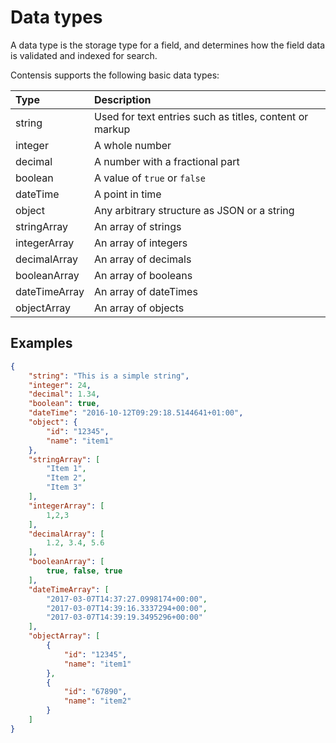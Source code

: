 # Data types

A data type is the storage type for a field, and determines how the field data is validated and indexed for search.

Contensis supports the following basic data types:

| Type | Description |
| :--- | :---------- |
| string | Used for text entries such as titles, content or markup |
| integer | A whole number |
| decimal | A number with a fractional part |
| boolean | A value of `true` or `false` |
| dateTime | A point in time |
| object | Any arbitrary structure as JSON or a string |
| stringArray | An array of strings |
| integerArray | An array of integers |
| decimalArray | An array of decimals |
| booleanArray | An array of booleans |
| dateTimeArray | An array of dateTimes |
| objectArray | An array of objects |


## Examples

```json
{
    "string": "This is a simple string",
    "integer": 24,
    "decimal": 1.34,
    "boolean": true,
    "dateTime": "2016-10-12T09:29:18.5144641+01:00",
    "object": {
        "id": "12345",
        "name": "item1"
    },
    "stringArray": [
        "Item 1",
        "Item 2",
        "Item 3"
    ],
    "integerArray": [
        1,2,3
    ],
    "decimalArray": [
        1.2, 3.4, 5.6
    ],
    "booleanArray": [
        true, false, true
    ],
    "dateTimeArray": [
        "2017-03-07T14:37:27.0998174+00:00",
        "2017-03-07T14:39:16.3337294+00:00",
        "2017-03-07T14:39:19.3495296+00:00"
    ],
    "objectArray": [
        {
            "id": "12345",
            "name": "item1"
        },
        {
            "id": "67890",
            "name": "item2"
        }
    ]
}
```
